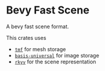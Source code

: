# Bevy Fast Scene

A bevy fast scene format.

This crates uses

- [`tmf`] for mesh storage
- [`basis-universal`] for image storage
- [`rkyv`] for the scene representation

[`tmf`]: https://github.com/fractalfir/tmf
[`basis-universal`]: https://lib.rs/crates/basis-universal
[`rkyv`]: https://lib.rs/crates/rkyv